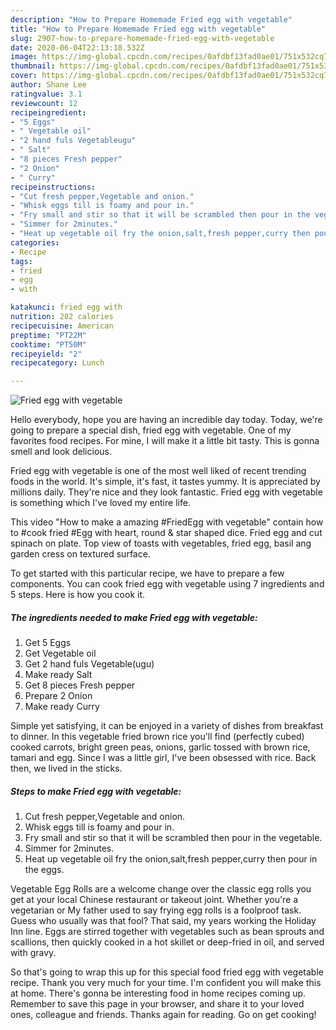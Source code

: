 ```yaml
---
description: "How to Prepare Homemade Fried egg with vegetable"
title: "How to Prepare Homemade Fried egg with vegetable"
slug: 2907-how-to-prepare-homemade-fried-egg-with-vegetable
date: 2020-06-04T22:13:18.532Z
image: https://img-global.cpcdn.com/recipes/0afdbf13fad0ae01/751x532cq70/fried-egg-with-vegetable-recipe-main-photo.jpg
thumbnail: https://img-global.cpcdn.com/recipes/0afdbf13fad0ae01/751x532cq70/fried-egg-with-vegetable-recipe-main-photo.jpg
cover: https://img-global.cpcdn.com/recipes/0afdbf13fad0ae01/751x532cq70/fried-egg-with-vegetable-recipe-main-photo.jpg
author: Shane Lee
ratingvalue: 3.1
reviewcount: 12
recipeingredient:
- "5 Eggs"
- " Vegetable oil"
- "2 hand fuls Vegetableugu"
- " Salt"
- "8 pieces Fresh pepper"
- "2 Onion"
- " Curry"
recipeinstructions:
- "Cut fresh pepper,Vegetable and onion."
- "Whisk eggs till is foamy and pour in."
- "Fry small and stir so that it will be scrambled then pour in the vegetable."
- "Simmer for 2minutes."
- "Heat up vegetable oil fry the onion,salt,fresh pepper,curry then pour in the eggs."
categories:
- Recipe
tags:
- fried
- egg
- with

katakunci: fried egg with 
nutrition: 282 calories
recipecuisine: American
preptime: "PT22M"
cooktime: "PT50M"
recipeyield: "2"
recipecategory: Lunch

---
```



![Fried egg with vegetable](https://img-global.cpcdn.com/recipes/0afdbf13fad0ae01/751x532cq70/fried-egg-with-vegetable-recipe-main-photo.jpg)

Hello everybody, hope you are having an incredible day today. Today, we're going to prepare a special dish, fried egg with vegetable. One of my favorites food recipes. For mine, I will make it a little bit tasty. This is gonna smell and look delicious.

Fried egg with vegetable is one of the most well liked of recent trending foods in the world. It's simple, it's fast, it tastes yummy. It is appreciated by millions daily. They're nice and they look fantastic. Fried egg with vegetable is something which I've loved my entire life.

This video &#34;How to make a amazing #FriedEgg with vegetable&#34; contain how to #cook fried #Egg with heart, round &amp; star shaped dice. Fried egg and cut spinach on plate. Top view of toasts with vegetables, fried egg, basil ang garden cress on textured surface.


To get started with this particular recipe, we have to prepare a few components. You can cook fried egg with vegetable using 7 ingredients and 5 steps. Here is how you cook it.

<!--inarticleads1-->

##### The ingredients needed to make Fried egg with vegetable:

1. Get 5 Eggs
1. Get  Vegetable oil
1. Get 2 hand fuls Vegetable(ugu)
1. Make ready  Salt
1. Get 8 pieces Fresh pepper
1. Prepare 2 Onion
1. Make ready  Curry


Simple yet satisfying, it can be enjoyed in a variety of dishes from breakfast to dinner. In this vegetable fried brown rice you&#39;ll find (perfectly cubed) cooked carrots, bright green peas, onions, garlic tossed with brown rice, tamari and egg. Since I was a little girl, I&#39;ve been obsessed with rice. Back then, we lived in the sticks. 

<!--inarticleads2-->

##### Steps to make Fried egg with vegetable:

1. Cut fresh pepper,Vegetable and onion.
1. Whisk eggs till is foamy and pour in.
1. Fry small and stir so that it will be scrambled then pour in the vegetable.
1. Simmer for 2minutes.
1. Heat up vegetable oil fry the onion,salt,fresh pepper,curry then pour in the eggs.


Vegetable Egg Rolls are a welcome change over the classic egg rolls you get at your local Chinese restaurant or takeout joint. Whether you&#39;re a vegetarian or My father used to say frying egg rolls is a foolproof task. Guess who usually was that fool? That said, my years working the Holiday Inn line. Eggs are stirred together with vegetables such as bean sprouts and scallions, then quickly cooked in a hot skillet or deep-fried in oil, and served with gravy. 

So that's going to wrap this up for this special food fried egg with vegetable recipe. Thank you very much for your time. I'm confident you will make this at home. There's gonna be interesting food in home recipes coming up. Remember to save this page in your browser, and share it to your loved ones, colleague and friends. Thanks again for reading. Go on get cooking!

